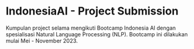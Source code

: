 # IndonesiaAI - Project Submission
Kumpulan project selama mengikuti Bootcamp Indonesia AI dengan spesialisasi Natural Language Processing (NLP). Bootcamp ini dilakukan mulai Mei - November 2023.

